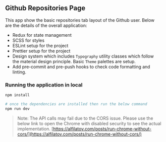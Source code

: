 ## Github Repositories Page

This app show the basic repositories tab layout of the Github user. Below are the details of the overall application:

- Redux for state management
- SCSS for styles
- ESLint setup for the project
- Prettier setup for the project
- Design system which includes `Typography` utility classes which follow the material design principle. Basic `Theme` palettes are setup.
- Add pre-commit and pre-push hooks to check code formatting and linting.

### Running the application in local

```bash
npm install

# once the dependencies are installed then run the below command
npm run dev
```

> Note:
> The API calls may fail due to the CORS issue. Please use the below link to open the Chrome with disabled security to see the actual implementation.
> [https://alfilatov.com/posts/run-chrome-without-cors/](https://alfilatov.com/posts/run-chrome-without-cors/)
